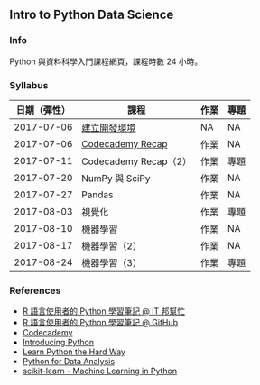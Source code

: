 ## Intro to Python Data Science

### Info

Python 與資料科學入門課程網頁，課程時數 24 小時。

### Syllabus

|日期（彈性）|課程|作業|專題|
|----------|---|---|---|
|2017-07-06|[建立開發環境](http://yaojenkuo.io/intro_2_py_ds_esun/chapter0.slides.html)|NA|NA|
|2017-07-06|[Codecademy Recap](http://yaojenkuo.io/intro_2_py_ds_esun/chapter0.slides.html)|作業|NA|
|2017-07-11|Codecademy Recap（2）|作業|專題|
|2017-07-20|NumPy 與 SciPy|作業|NA|
|2017-07-27|Pandas|作業|NA|
|2017-08-03|視覺化|作業|專題|
|2017-08-10|機器學習|作業|NA|
|2017-08-17|機器學習（2）|作業|NA|
|2017-08-24|機器學習（3）|作業|專題|

### References

- [R 語言使用者的 Python 學習筆記 @ iT 邦幫忙](http://ithelp.ithome.com.tw/users/20103511/ironman/1077)
- [R 語言使用者的 Python 學習筆記 @ GitHub](https://github.com/yaojenkuo/learn_python_for_a_r_user)
- [Codecademy](https://www.codecademy.com)
- [Introducing Python](http://shop.oreilly.com/product/0636920028659.do)
- [Learn Python the Hard Way](https://www.amazon.com/Learn-Python-Hard-Way-Introduction/dp/0321884914)
- [Python for Data Analysis](http://shop.oreilly.com/product/0636920023784.do)
- [scikit-learn - Machine Learning in Python](http://scikit-learn.org/stable/)